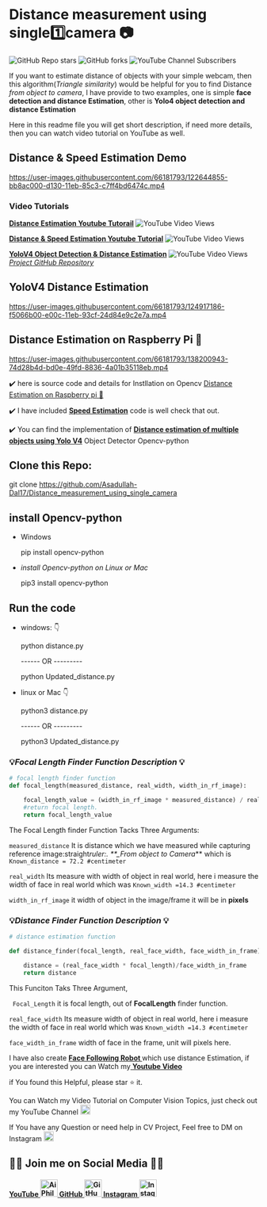 # Distance measurement using single:one:camera :camera:

![GitHub Repo stars](https://img.shields.io/github/stars/Asadullah-Dal17/Distance_measurement_using_single_camera?style=social) ![GitHub forks](https://img.shields.io/github/forks/Asadullah-Dal17/Distance_measurement_using_single_camera?style=social) ![YouTube Channel Subscribers](https://img.shields.io/youtube/channel/subscribers/UCc8Lx22a5OX4XMxrCykzjbA?style=social)

If you want to estimate distance of objects with your simple webcam, then this algorithm(*Triangle similarity*) would be helpful for you to find Distance *from object to camera*, I have provide to two examples, one is simple **face detection and distance Estimation**, other is **Yolo4 object detection and distance Estimation**

Here in this readme file you will get short description, if need more details, then you can watch video tutorial on YouTube as well.

## Distance & Speed Estimation Demo

https://user-images.githubusercontent.com/66181793/122644855-bb8ac000-d130-11eb-85c3-c7ff4bd6474c.mp4

### Video Tutorials

[**Distance Estimation Youtube Tutorail**](https://youtu.be/zzJfAw3ASzY) ![YouTube Video Views](https://img.shields.io/youtube/views/zzJfAw3ASzY?style=social)

[**Distance & Speed Estimation Youtube Tutorial**](https://youtu.be/DIxcLghsQ4Q) ![YouTube Video Views](https://img.shields.io/youtube/views/DIxcLghsQ4Q?style=social)

[**YoloV4 Object Detection & Distance Estimation**](https://youtu.be/FcRCwTgYXJw) ![YouTube Video Views](https://img.shields.io/youtube/views/FcRCwTgYXJw?style=social)
[*Project GitHub Repository*](https://github.com/Asadullah-Dal17/Yolov4-Detector-and-Distance-Estimator)

## YoloV4 Distance Estimation

https://user-images.githubusercontent.com/66181793/124917186-f5066b00-e00c-11eb-93cf-24d84e9c2e7a.mp4

## Distance Estimation on Raspberry Pi 🍓 

https://user-images.githubusercontent.com/66181793/138200943-74d28b4d-bd0e-49fd-8836-4a01b35118eb.mp4

✔️ here is source code and details for Instllation on Opencv [Distance Estimation on Raspberry pi 🍓](https://github.com/Asadullah-Dal17/Distance_measurement_using_single_camera/tree/main/Raspberry_pi) 


:heavy_check_mark: I have included [**Speed Estimation**](https://github.com/Asadullah-Dal17/Distance_measurement_using_single_camera/tree/main/Speed) code is well check that out.

:heavy_check_mark: You can find the implementation of  [**Distance estimation of multiple objects using Yolo V4**](https://github.com/Asadullah-Dal17/Yolov4-Detector-and-Distance-Estimator) Object Detector Opencv-python

## Clone this Repo:

git clone https://github.com/Asadullah-Dal17/Distance_measurement_using_single_camera

## install Opencv-python

- Windows

  pip install opencv-python

- _install Opencv-python on Linux or Mac_

  pip3 install opencv-python

## Run the code

- windows: :point_down:

  python distance.py

  ------ OR ---------

  python Updated_distance.py

- linux or Mac :point_down:

  python3 distance.py

  ------ OR ---------

  python3 Updated_distance.py

### :bulb:_Focal Length Finder Function Description_ :bulb:

```python
# focal length finder function
def focal_length(measured_distance, real_width, width_in_rf_image):

    focal_length_value = (width_in_rf_image * measured_distance) / real_width
    #return focal length.
    return focal_length_value

```

The Focal Length finder Function Tacks Three Arguments:

`measured_distance` It is distance which we have measured while capturing reference image:straight*ruler:. \*\*\_From object to Camera*\*\* which is `Known_distance = 72.2 #centimeter`

`real_width` Its measure with width of object in real world, here i measure the width of face in real world which was `Known_width =14.3 #centimeter`

`width_in_rf_image` it width of object in the image/frame it will be in **pixels**

### :bulb:_Distance Finder Function Description_ :bulb:

```python
# distance estimation function

def distance_finder(focal_length, real_face_width, face_width_in_frame):

    distance = (real_face_width * focal_length)/face_width_in_frame
    return distance

```

This Funciton Taks Three Argument,

` Focal_Length` it is focal length, out of **FocalLength** finder function.

`real_face_width` Its measure width of object in real world, here i measure the width of face in real world which was `Known_width =14.3 #centimeter`

`face_width_in_frame` width of face in the frame, unit will pixels here.



I have also create <a href ="https://github.com/Asadullah-Dal17/Face-Following-Robot-using-Distance-Estimation"> <strong>Face Following Robot </strong> </a> which use distance Estimation, if you are interested you can Watch my<a href ="https://youtu.be/5FSOZe96kNg"> <strong>Youtube Video</strong> </a>

if You found this Helpful, please star :star: it.

You can Watch my Video Tutorial on Computer Vision Topics, just check out my YouTube Channel <a href="https://www.youtube.com/c/aiphile">  <img alt="AiPhile Youtube" src="https://user-images.githubusercontent.com/66181793/131223988-882d53a0-4882-468f-9bd7-46b46466baae.png"  width="20"> </a>


If You have any Question or need help in CV Project, Feel free to DM on Instagram  <a href="https://www.instagram.com/aiphile17/">  <img alt="Instagram" src="https://user-images.githubusercontent.com/66181793/131223931-32d84c10-88b4-4cd6-8eb8-89f06c3b5b51.png"  width="20"> </a>

## 💚🖤 Join me on Social Media 🖤💚 

<h4><a href="https://www.youtube.com/c/aiphile"> YouTube <img alt="AiPhile Youtube" src="https://user-images.githubusercontent.com/66181793/131223988-882d53a0-4882-468f-9bd7-46b46466baae.png"  width="35"> </a> 
 <a href="https://github.com/Asadullah-Dal17">  GitHub  <img alt="GitHub" src="https://user-images.githubusercontent.com/66181793/131223930-9fd2bfc7-9c43-465d-a057-55f3292f3b2b.png"  width="35"> </a> 
  <a href="https://www.instagram.com/aiphile17/">   Instagram <img alt="Instagram" src="https://user-images.githubusercontent.com/66181793/131223931-32d84c10-88b4-4cd6-8eb8-89f06c3b5b51.png"  width="35"> </a> </h4>
